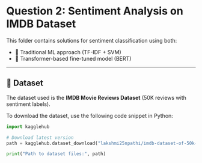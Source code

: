 # Question 2: Sentiment Analysis on IMDB Dataset

This folder contains solutions for sentiment classification using both:
- 🔹 Traditional ML approach (TF-IDF + SVM)
- 🔹 Transformer-based fine-tuned model (BERT)

---

## 📄 Dataset

The dataset used is the **IMDB Movie Reviews Dataset** (50K reviews with sentiment labels).

To download the dataset, use the following code snippet in Python:


```python
import kagglehub

# Download latest version
path = kagglehub.dataset_download("lakshmi25npathi/imdb-dataset-of-50k-movie-reviews")

print("Path to dataset files:", path)

